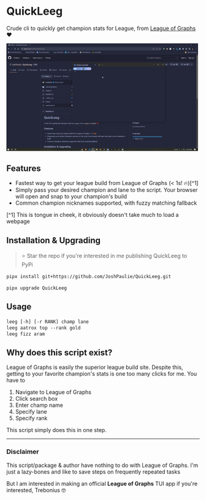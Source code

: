 # QuickLeeg
Crude cli to quickly get champion stats for League, from [League of Graphs](https://www.leagueofgraphs.com/) ❤️

<img src="assets/QuickLeeg.gif" alt="Demo gif" width="500" />

## Features
- Fastest way to get your league build from League of Graphs (< 1s! 🔥)[^1]
- Simply pass your desired champion and lane to the script. Your browser will open and snap to your champion's build
- Common champion nicknames supported, with fuzzy matching fallback

[^1] This is tongue in cheek, it obviously doesn't take much to load a webpage

## Installation & Upgrading
> ⭐ Star the repo if you're interested in me publishing QuickLeeg to PyPi

```console
pipx install git+https://github.com/JoshPaulie/QuickLeeg.git
```

```console
pipx upgrade QuickLeeg
```

## Usage
```console
leeg [-h] [-r RANK] champ lane
leeg aatrox top --rank gold
leeg fizz aram
```

## Why does this script exist?
League of Graphs is easily the superior league build site. Despite this, getting to your favorite champion's stats is one too many clicks for me. You have to
1) Navigate to League of Graphs
2) Click search box
3) Enter champ name
4) Specify lane
5) Specify rank

This script simply does this in one step. 

---

### Disclaimer
This script/package & author have nothing to do with League of Graphs.
I'm just a lazy-bones and like to save steps on frequently repeated tasks

But I am interested in making an official **League of Graphs** TUI app if you're interested, Trebonius 🤓